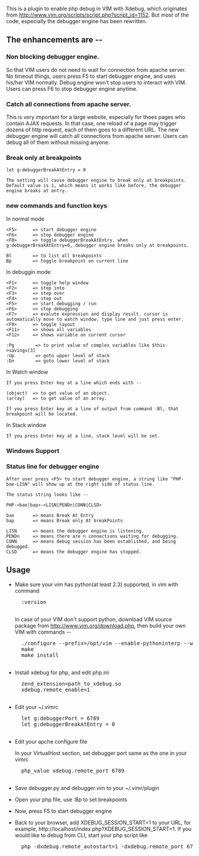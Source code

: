 This is a plugin to enable php debug in VIM with Xdebug, which originates from http://www.vim.org/scripts/script.php?script_id=1152.
But most of the code, especially the debugger engine has been rewritten.


## The enhancements are --

### Non blocking debugger engine.
So that VIM users do not need to wait for connection from apache server. No timeout things, users press F5 to start debugger engine, and uses his/her VIM normally. Debug engine won't stop users to interact with VIM. Users can press F6 to stop debugger engine anytime.

### Catch all connections from apache server.
This is very important for a large website, especially for thoes pages who contain AJAX requests. In that case, one reload of a page may trigger dozens of http request, each of them goes to a different URL. The new debugger engine will catch all connections from apache server. Users can debug all of them without missing anyone.

### Break only at breakpoints

    let g:debuggerBreakAtEntry = 0

    The setting will cause debugger engine to break only at breakpoints. Default value is 1, which means it works like before, the debugger engine breaks at entry.

### new commands and function keys

In normal mode

    <F5>      => start debugger engine
    <F6>      => stop debugger engine
    <F8>      => toggle debuggerBreakAtEntry, when g:debuggerBreakAtEntry=0, debugger engine breaks only at breakpoints.

    Bl        => to list all breakpoints
    Bp        => toggle breakpoint on current line

In debuggin mode 

    <F1>      => toggle help window
    <F2>      => step into 
    <F3>      => step over 
    <F4>      => step out 
    <F5>      => start debugging / run
    <F6>      => stop debugging 
    <F7>      => evalute expression and display result. cursor is automatically move to watch window. type line and just press enter. 
    <F9>      => toggle layout
    <F11>     => shows all variables 
    <F12>     => shows variable on current cursor 

    :Pg        => to print value of complex variables like $this->savings[3]
    :Up        => goto upper level of stack 
    :Dn        => goto lower level of stack 

In Watch window

    If you press Enter key at a line which ends with --
    
    (object)  => to get value of an object.
    (array)   => to get value of an array.

    If you press Enter key at a line of output from command :Bl, that breakpoint will be located.

In Stack window

    If you press Enter key at a line, stack level will be set.

### Windows Support

### Status line for debugger engine

    After user press <F5> to start debugger engine, a string like "PHP-bae-LISN" will show up at the right side of status line.

    The status string looks like -- 

    PHP-<bae|bap>-<LISN|PENDn|CONN|CLSD>

    bae       => means Break At Entry
    bap       => means Break only At breakPoints

    LISN      => means the debugger engine is listening.
    PENDn     => means there are n connections waiting for debugging.
    CONN      => means debug session has been established, and being debugged.
    CLSD      => means the debugger engine has stopped.


## Usage

* Make sure your vim has python(at least 2.3) supported, in vim with command

    <pre>
    :version
    </pre>

    In case of your VIM don't support python, download VIM source package from http://www.vim.org/download.php, then build your own VIM with commands --

    <pre>
    ./configure --prefix=/opt/vim --enable-pythoninterp --with-python-config-dir=/usr/lib/python2.4/config
    make
    make install
    </pre>

* Install xdebug for php, and edit php.ini

    <pre>
    zend_extension=path_to_xdebug.so
    xdebug.remote_enable=1
    </pre>

* Edit your ~/.vimrc

    <pre>
    let g:debuggerPort = 6789
    let g:debuggerBreakAtEntry = 0
    </pre>

* Edit your apche configure file

    In your VirtualHost section, set debugger port same as the one in your vimrc

    <pre>
    php_value xdebug.remote_port 6789
    </pre>

* Save debugger.py and debugger.vim to your ~/.vimr/plugin

* Open your php file, use :Bp to set breakpoints

* Now, press F5 to start debugger engine

* Back to your browser, add XDEBUG_SESSION_START=1 to your URL, for example, http://localhost/index.php?XDEBUG_SESSION_START=1. If you would like to debug from CLI, start your php script like 

    <pre>
    php -dxdebug.remote_autostart=1 -dxdebug.remote_port 6789 test.php
    </pre>
